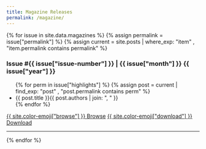 ```yaml
---
title: Magazine Releases
permalink: /magazine/
---
```


{% for issue in site.data.magazines %}
{% assign permalink = issue["permalink"] %}
{% assign current = site.posts | where_exp: "item" , "item.permalink contains permalink" %}
<div class="magazine-summary" markdown=1>
<h3> Issue #{{ issue["issue-number"] }} | {{ issue["month"] }} {{ issue["year"] }} </h3>
<ul>
{% for perm in issue["highlights"] %}
{% assign post = current | find_exp: "post" , "post.permalink contains perm" %}
<li><span class="magazine-summary-title">{{ post.title }}</span><span class="magazine-summary-author">{{ post.authors | join: ", " }}</span></li>
{% endfor %}

</ul>
<div class="release-buttons"><a class="button" href="{{issue["permalink"]}}"> {{ site.color-emoji["browse"] }} Browse</a> <a class="button" target="_blank" href="/assets/magazines/issue{{issue['issue-number']}}.pdf">{{ site.color-emoji["download"] }} Download</a></div>
</div>
<hr>
{% endfor %}
